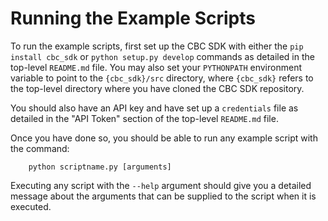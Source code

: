 # Running the Example Scripts

To run the example scripts, first set up the CBC SDK with either the `pip install cbc_sdk` or `python setup.py develop`
commands as detailed in the top-level `README.md` file.  You may also set your `PYTHONPATH` environment variable to
point to the `{cbc_sdk}/src` directory, where `{cbc_sdk}` refers to the top-level directory where you have cloned
the CBC SDK repository.

You should also have an API key and have set up a `credentials` file as detailed in the "API Token" section of the
top-level `README.md` file.

Once you have done so, you should be able to run any example script with the command:

		python scriptname.py [arguments]

Executing any script with the `--help` argument should give you a detailed message about the arguments that can
be supplied to the script when it is executed.
